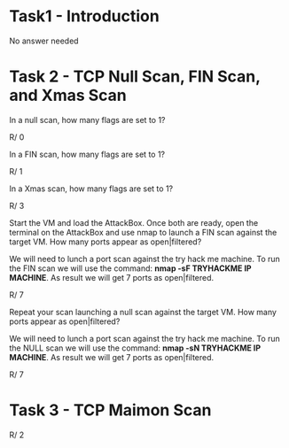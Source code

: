 # Task1 - Introduction

No answer needed

# Task 2 - TCP Null Scan, FIN Scan, and Xmas Scan 


In a null scan, how many flags are set to 1?

R/ 0


In a FIN scan, how many flags are set to 1?

R/ 1


In a Xmas scan, how many flags are set to 1?

R/ 3


Start the VM and load the AttackBox. Once both are ready, open the terminal on the AttackBox and use nmap to launch a FIN scan against the target VM. How many ports appear as open|filtered?

We will need to lunch a port scan against the try hack me machine. To run the FIN scan we will use the command: **nmap -sF TRYHACKME IP MACHINE**. As result we will get 7 ports as open|filtered.

R/ 7


Repeat your scan launching a null scan against the target VM. How many ports appear as open|filtered?

We will need to lunch a port scan against the try hack me machine. To run the NULL scan we will use the command: **nmap -sN TRYHACKME IP MACHINE**. As result we will get 7 ports as open|filtered.

R/ 7

# Task 3 - TCP Maimon Scan 

R/ 2

